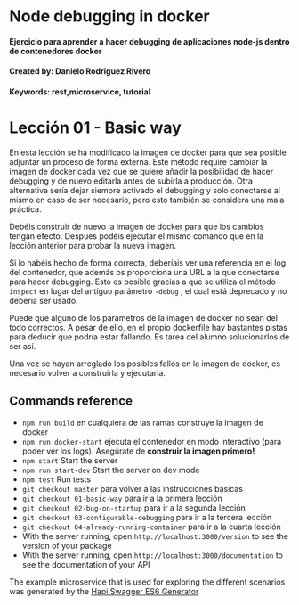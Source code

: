 # Node debugging in docker
#### Ejercicio para aprender a hacer debugging de aplicaciones node-js dentro de contenedores docker
#### Created by: Danielo Rodríguez Rivero
#### Keywords: rest,microservice, tutorial

# Lección 01 - Basic way

En esta lección se ha modificado la imagen de docker para que sea posible adjuntar un proceso de forma externa.
Este método require cambiar la imagen de docker cada vez que se quiere añadir la posibilidad de hacer debugging y de nuevo editarla antes de subirla a producción.
Otra alternativa sería dejar siempre activado el debugging y solo conectarse al mismo en caso de ser necesario, pero esto también se considera una mala práctica.

Debéis construir de nuevo la imagen de docker para que los cambios tengan efecto.
Después podéis ejecutar el mismo comando que en la lección anterior para probar la nueva imagen.

Si lo habéis hecho de forma correcta, deberíais ver una referencia en el log del contenedor, que además os proporciona una URL a la que conectarse para hacer debugging.
Esto es posible gracias a que se utiliza el método `inspect` en lugar del antíguo parámetro `-debug` , el cual está deprecado y no debería ser usado.

Puede que alguno de los parámetros de la imagen de docker no sean del todo correctos. A pesar de ello, en el propio dockerfile hay bastantes pistas para deducir que podría
estar fallando. Es tarea del alumno solucionarlos de ser así.

Una vez se hayan arreglado los posibles fallos en la imagen de docker, es necesario volver a construirla y ejecutarla.

## Commands reference

* `npm run build` en cualquiera de las ramas construye la imagen de docker
* `npm run docker-start` ejecuta el contenedor en modo interactivo (para poder ver los logs). Asegúrate de **construir la imagen primero!**
* `npm start` Start the server 
* `npm run start-dev` Start the server on dev mode 
* `npm test` Run tests 
* `git checkout master` para volver a las instrucciones básicas 
* `git checkout 01-basic-way` para ir a la primera lección
* `git checkout 02-bug-on-startup` para ir a la segunda lección
* `git checkout 03-configurable-debugging` para ir a la tercera lección
* `git checkout 04-already-running-container` para ir a la cuarta lección
* With the server running, open `http://localhost:3000/version` to see the version of your package
* With the server running, open `http://localhost:3000/documentation` to see the documentation of your API

The example microservice that is used for exploring the different scenarios was generated by the [Hapi Swagger ES6 Generator](https://github.com/danielo515/generator-hapi-swagger-es6)
